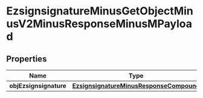 
# EzsignsignatureMinusGetObjectMinusV2MinusResponseMinusMPayload

## Properties
Name | Type | Description | Notes
------------ | ------------- | ------------- | -------------
**objEzsignsignature** | [**EzsignsignatureMinusResponseCompound**](EzsignsignatureMinusResponseCompound.md) |  | 



